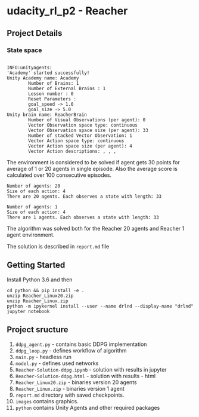 # udacity_rl_p2 - Reacher

## Project Details


### State space

```

INFO:unityagents:
'Academy' started successfully!
Unity Academy name: Academy
        Number of Brains: 1
        Number of External Brains : 1
        Lesson number : 0
        Reset Parameters :
		goal_speed -> 1.0
		goal_size -> 5.0
Unity brain name: ReacherBrain
        Number of Visual Observations (per agent): 0
        Vector Observation space type: continuous
        Vector Observation space size (per agent): 33
        Number of stacked Vector Observation: 1
        Vector Action space type: continuous
        Vector Action space size (per agent): 4
        Vector Action descriptions: , , ,   
```
The environment is considered to be solved if agent gets 30 points for average of 1 or 20 agents in single episode.
Also the average score is calculated over 100 consecutive episodes.

```
Number of agents: 20
Size of each action: 4
There are 20 agents. Each observes a state with length: 33
```

```
Number of agents: 1
Size of each action: 4
There are 1 agents. Each observes a state with length: 33
```

The algorithm was solved both for the Reacher 20 agents and Reacher 1 agent environment.



The solution is described in ```report.md``` file

## Getting Started

Install Python 3.6 and then
```
cd python && pip install -e . 
unzip Reacher_Linux20.zip
unzip Reacher_Linux.zip
python -m ipykernel install --user --name drlnd --display-name "drlnd"
jupyter notebook
```

## Project sructure

1. ```ddpg_agent.py``` - contains basic DDPG implementation 
2. ```ddpg_loop.py``` - defines workflow of algorithm
3. ```main.py``` - headless run
4. ```model.py``` - defines used networks
5. ```Reacher-Solution-ddpg.ipynb``` - solution with results in jupyter
6. ```Reacher-Solution-ddpg.html``` - solution with results - html
7. ```Reacher_Linux20.zip``` - binaries version 20 agents
8. ```Reacher_Linux.zip``` - binaries version 1 agent
9. ```report.md``` directory with saved checkpoints.
10. ```images``` contains graphics.
11. ``` python ``` contains Unity Agents and other required packages

